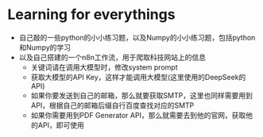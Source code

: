 # Learning for everythings
- 自己敲的一些python的小小练习题，以及Numpy的小小练习题，包括python和Numpy的学习
- 以及自己搭建的一个n8n工作流，用于爬取科技网站上的信息
    - 关键词请在调用大模型时，修改system prompt
    - 获取大模型的API Key，这样才能调用大模型(这里使用的DeepSeek的API)
    - 如果你要发送到自己的邮箱，那么就要获取SMTP，这里也同样需要用到API，根据自己的邮箱后缀自行百度查找对应的SMTP
    - 如果你需要用到PDF Generator API，那么就需要去到他的官网，获取他的API，即可使用
